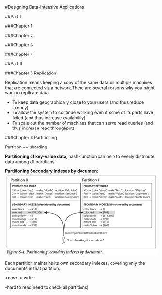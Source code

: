 #Designing Data-Intensive Applications

##Part I

###Chapter 1

###Chapter 2

###Chapter 3

###Chapter 4

##Part II

###Chapter 5 Replication

Replication means keeping a copy of the same data on multiple machines that are connected via a network.There are 
several reasons why you might want to replicate data:

- To keep data geographically close to your users (and thus reduce latency)
- To allow the system to continue working even if some of its parts have failed (and thus increase availability)
- To scale out the number of machines that can serve read queries (and thus increase read throughput)

###Chapter 6 Partitioning

Partition == sharding

**Partitioning of key-value data**, hash-function can help to evenly distribute data among all partitions.

**Partitioning Secondary Indexes by document**
![Partitioning Secondary Indexes by document](/designing_data-intensive_applications/img/partition_secondary_indexes_by_document.png "Partitioning Secondary Indexes by document")

Each partition maintains its own secondary indexes, covering only the documents in that partition.

+easy to write

-hard to read(need to check all partitions)
